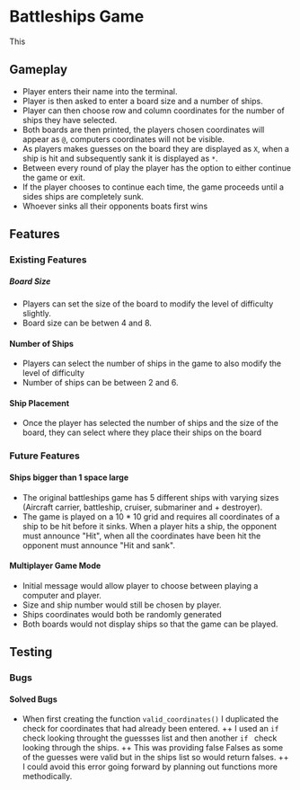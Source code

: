 # Battleships Game

This 

## Gameplay
+ Player enters their name into the terminal.
+ Player is then asked to enter a board size and a number of ships.
+ Player can then choose row and column coordinates for the number of ships they have selected.
+ Both boards are then printed, the players chosen coordinates will appear as `@`, computers coordinates will not be visible.
+ As players makes guesses on the board they are displayed as `X`, when a ship is hit and subsequently sank it is displayed as `*`.
+ Between every round of play the player has the option to either continue the game or exit. 
+ If the player chooses to continue each time, the game proceeds until a sides ships are completely sunk.
+ Whoever sinks all their opponents boats first wins

## Features

### Existing Features

##### Board Size
+ Players can set the size of the board to modify the level of difficulty slightly.
+ Board size can be betwen 4 and 8.

#### Number of Ships
+ Players can select the number of ships in the game to also modify the level of difficulty
+ Number of ships can be between 2 and 6.

#### Ship Placement
+ Once the player has selected the number of ships and the size of the board, they can select where they place their ships on the board


### Future Features 

#### Ships bigger than 1 space large
+ The original battleships game has 5 different ships with varying sizes (Aircraft carrier, battleship, cruiser, submariner and + destroyer).
+ The game is played on a 10 * 10 grid and requires all coordinates of a ship to be hit before it sinks. When a player hits a ship, the opponent must announce "Hit", when all the coordinates have been hit the opponent must announce "Hit and sank".

#### Multiplayer Game Mode
+ Initial message would allow player to choose between playing a computer and player.
+ Size and ship number would still be chosen by player. 
+ Ships coordinates would both be randomly generated
+ Both boards would not display ships so that the game can be played.

## Testing

### Bugs

#### Solved Bugs
+ When first creating the function `valid_coordinates()` I duplicated the check for coordinates that had already been entered.
++ I used an `if` check looking throught the guessses list and then another `if ` check looking through the ships.
++ This was providing false Falses as some of the guesses were valid but in the ships list so would return falses.
++ I could avoid this error going forward by planning out functions more methodically. 